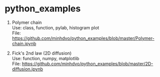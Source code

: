 # python_examples

1. Polymer chain <br>
Use: class, function, pylab, histogram plot <br>
File: https://github.com/minhdvo/python_examples/blob/master/Polymer-chain.ipynb

2. Fick's 2nd law (2D diffusion) <br>
Use: function, numpy, matplotlib <br>
File: https://github.com/minhdvo/python_examples/blob/master/2D-diffusion.ipynb
